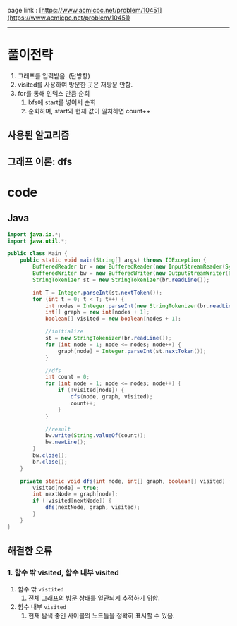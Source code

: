 page link : [https://www.acmicpc.net/problem/10451](https://www.acmicpc.net/problem/10451)

---

# 풀이전략

1. 그래프를 입력받음. (단방향)
2. visited를 사용하여 방문한 곳은 재방문 안함.
3.  for를 통해 인덱스 만큼 순회
    1. bfs에 start를 넣어서 순회
    2. 순회하며, start와 현재 값이 일치하면 count++

## 사용된 알고리즘

그래프 이론: dfs
---

# code

## Java

```java
import java.io.*;
import java.util.*;

public class Main {
    public static void main(String[] args) throws IOException {
        BufferedReader br = new BufferedReader(new InputStreamReader(System.in));
        BufferedWriter bw = new BufferedWriter(new OutputStreamWriter(System.out));
        StringTokenizer st = new StringTokenizer(br.readLine());

        int T = Integer.parseInt(st.nextToken());
        for (int t = 0; t < T; t++) {
            int nodes = Integer.parseInt(new StringTokenizer(br.readLine()).nextToken());
            int[] graph = new int[nodes + 1];
            boolean[] visited = new boolean[nodes + 1];

            //initialize
            st = new StringTokenizer(br.readLine());
            for (int node = 1; node <= nodes; node++) {
                graph[node] = Integer.parseInt(st.nextToken());
            }

            //dfs
            int count = 0;
            for (int node = 1; node <= nodes; node++) {
                if (!visited[node]) {
                    dfs(node, graph, visited);
                    count++;
                }
            }

            //result
            bw.write(String.valueOf(count));
            bw.newLine();
        }
        bw.close();
        br.close();
    }

    private static void dfs(int node, int[] graph, boolean[] visited) {
        visited[node] = true;
        int nextNode = graph[node];
        if (!visited[nextNode]) {
            dfs(nextNode, graph, visited);
        }
    }
}
```

## 해결한 오류

### 1. 함수 밖 visited, 함수 내부 visited

1. 함수 밖 `vistited`
    1. 전체 그래프의 방문 상태를 일관되게 추적하기 위함.
2. 함수 내부 `visited` 
    1. 현재 탐색 중인 사이클의 노드들을 정확히 표시할 수 있음.
